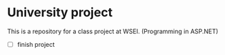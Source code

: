 # University project
This is a repository for a class project at WSEI. (Programming in ASP.NET)
- [ ] finish project
